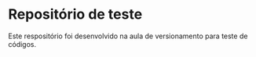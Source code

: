 # Repositório de teste

Este respositório foi desenvolvido na aula de versionamento para teste de códigos.